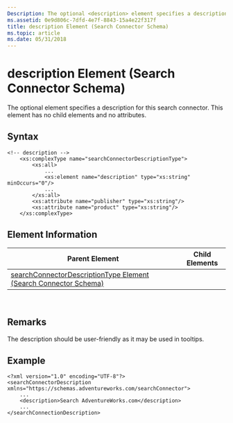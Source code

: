 ```yaml
---
Description: The optional <description> element specifies a description for this search connector. This element has no child elements and no attributes.
ms.assetid: 0e9d806c-7dfd-4e7f-8843-15a4e22f317f
title: description Element (Search Connector Schema)
ms.topic: article
ms.date: 05/31/2018
---
```


# description Element (Search Connector Schema)

The optional <description> element specifies a description for this search connector. This element has no child elements and no attributes.

## Syntax


```
<!-- description -->
    <xs:complexType name="searchConnectorDescriptionType">
        <xs:all>
            ...
            <xs:element name="description" type="xs:string" minOccurs="0"/>
            ...
        </xs:all>
        <xs:attribute name="publisher" type="xs:string"/>
        <xs:attribute name="product" type="xs:string"/>
    </xs:complexType>
```



## Element Information



| Parent Element                                                                                                   | Child Elements |
|------------------------------------------------------------------------------------------------------------------|----------------|
| [searchConnectorDescriptionType Element (Search Connector Schema)](search-schema-searchconnectordescription.md) |                |



 

## Remarks

The description should be user-friendly as it may be used in tooltips.

## Example


```
<?xml version="1.0" encoding="UTF-8"?>
<searchConnectorDescription xmlns="https://schemas.adventureworks.com/searchConnector">
    ...
    <description>Search AdventureWorks.com</description>
    ...
</searchConnectionDescription>
```



 

 



